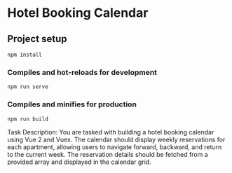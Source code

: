 # Hotel Booking Calendar

## Project setup

```
npm install
```

### Compiles and hot-reloads for development

```
npm run serve
```

### Compiles and minifies for production

```
npm run build
```

Task Description:
You are tasked with building a hotel booking calendar using Vue 2 and Vuex. The calendar should display weekly reservations for each apartment, allowing users to navigate forward, backward, and return to the current week. The reservation details should be fetched from a provided array and displayed in the calendar grid.

